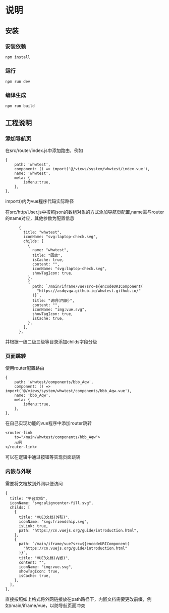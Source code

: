 

# 说明
## 安装

### 安装依赖
```
npm install
```

### 运行
```
npm run dev
```

### 编译生成
```
npm run build
```

## 工程说明


### 添加导航页

在src/router/index.js中添加路由，例如

```
{
    path: 'whwtest',
    component: () => import('@/views/system/whwtest/index.vue'),
    name: 'whwtest',
    meta: { 
        isMenu:true,
    },
},
```
import()内为vue程序代码实际路径

在src/http/User.js中按照json的数组对象的方式添加导航页配置,name需与router的name对应，其他参数为配置信息

```
      {
        title: "whwtest",
        iconName: "svg:laptop-check.svg",
        childs: [
          {
            name: "whwtest",
            title: "回放",
            isCache: true,
            content: "",
            iconName: "svg:laptop-check.svg",
            showTagIcon: true,
          },
          {
            path: `/main/iframe/vue?src=${encodeURIComponent(
              "https://asdqvqw.github.io/whwtest.github.io/"
            )}`,
            title: "说明(内嵌)",
            content: "",
            iconName: "img:vue.svg",
            showTagIcon: true,
            isCache: true,
          },
        ],
      },
```

并根据一级二级三级等目录添加childs字段分级

### 页面跳转

使用router配置路由

```
{
    path: 'whwtest/components/bbb_Aqw',
    component: () => import('@/views/system/whwtest/components/bbb_Aqw.vue'),
    name: 'bbb_Aqw',
    meta: { 
        isMenu:true,
    },
},
```

在自己实现功能的vue程序中添加router跳转

```
<router-link 
    to="/main/whwtest/components/bbb_Aqw">
    示例
</router-link>
```

可以在逻辑中通过按钮等实现页面跳转


### 内嵌与外联

需要将文档放到外网以便访问

```
{
  title: "平台文档",
  iconName: "svg:aligncenter-fill.svg",
  childs: [
    {
      title: "VUE3文档(外联)",
      iconName: "svg:friendship.svg",
      isLink: true,
      path: "https://cn.vuejs.org/guide/introduction.html",
    },
    {
      path: `/main/iframe/vue?src=${encodeURIComponent(
        "https://cn.vuejs.org/guide/introduction.html"
      )}`,
      title: "VUE3文档(内嵌)",
      content: "",
      iconName: "img:vue.svg",
      showTagIcon: true,
      isCache: true,
    },
  ],
},
```

直接按照如上格式将外网链接放在path路径下，内嵌文档需要更改前缀，例如/main/iframe/vue，以防导航页面冲突
